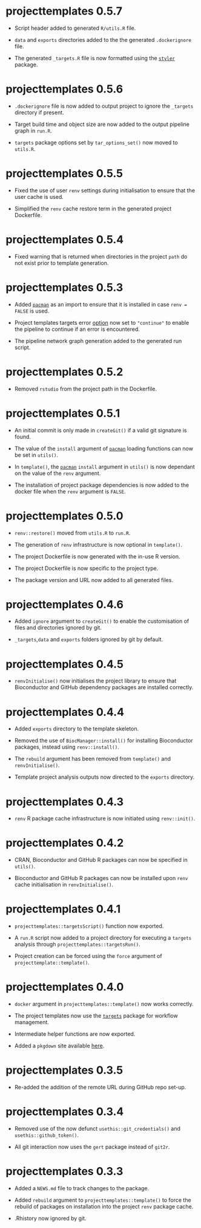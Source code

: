 # projecttemplates 0.5.7

* Script header added to generated `R/utils.R` file.

* `data` and `exports` directories added to the the generated `.dockerignore` file.

* The generated `_targets.R` file is now formatted using the [`styler`](https://styler.r-lib.org/) package. 

# projecttemplates 0.5.6

* `.dockerignore` file is now added to output project to ignore the `_targets` directory if present.

* Target build time and object size are now added to the output pipeline graph in `run.R`.

* `targets` package options set by `tar_options_set()` now moved to `utils.R`.

# projecttemplates 0.5.5

* Fixed the use of user `renv` settings during initialisation to ensure that the user cache is used.

* Simplified the `renv` cache restore term in the generated project Dockerfile.

# projecttemplates 0.5.4

* Fixed warning that is returned when directories in the project `path` do not exist prior to template generation.

# projecttemplates 0.5.3

* Added [`pacman`]( https://CRAN.R-project.org/package=pacman) as an import to ensure that it is installed in case `renv = FALSE` is used.

* Project templates targets error [option](https://docs.ropensci.org/targets/reference/tar_option_set.html) now set to `"continue"` to enable the pipeline to continue if an error is encountered.

* The pipeline network graph generation added to the generated run script.

# projecttemplates 0.5.2

* Removed `rstudio` from the project path in the Dockerfile.

# projecttemplates 0.5.1

* An initial commit is only made in `createGit()` if a valid git signature is found.

* The value of the `install` argument of [`pacman`]( https://CRAN.R-project.org/package=pacman) loading functions can now be set in `utils()`.

* In `template()`, the [`pacman`]( https://CRAN.R-project.org/package=pacman) `install` argument in `utils()` is now dependant on the value of the `renv` argument.

* The installation of project package dependencies is now added to the docker file when the `renv` argument is `FALSE`.

# projecttemplates 0.5.0

* `renv::restore()` moved from `utils.R` to `run.R`.

* The generation of `renv` infrastructure is now optional in `template()`.

* The project Dockerfile is now generated with the in-use R version.

* The project Dockerfile is now specific to the project type.

* The package version and URL now added to all generated files.

# projecttemplates 0.4.6

* Added `ignore` argument to `createGit()` to enable the customisation of files and directories ignored by git.

* `_targets`,`data` and `exports` folders ignored by git by default.

# projecttemplates 0.4.5

* `renvInitialise()` now initialises the project library to ensure that Bioconductor and GitHub dependency packages are installed correctly.

# projecttemplates 0.4.4

* Added `exports` directory to the template skeleton.

* Removed the use of `BiocManager::install()` for installing Bioconductor packages, instead using `renv::install()`.

* The `rebuild` argument has been removed from `template()` and `renvInitialise()`.

* Template project analysis outputs now directed to the `exports` directory.

# projecttemplates 0.4.3

* `renv` R package cache infrastructure is now initiated using `renv::init()`.

# projecttemplates 0.4.2

* CRAN, Bioconductor and GitHub R packages can now be specified in `utils()`.

* Bioconductor and GitHub R packages can now be installed upon `renv` cache initialisation in `renvInitialise()`.

# projecttemplates 0.4.1

* `projecttemplates::targetsScript()` function now exported.

* A `run.R` script now added to a project directory for executing a `targets` analysis through `projecttemplates::targetsRun()`.

* Project creation can be forced using the `force` argument of `projecttemplate::template()`.

# projecttemplates 0.4.0

* `docker` argument in `projecttemplates::template()` now works correctly.

* The project templates now use the [`targets`](https://docs.ropensci.org/targets/) package for workflow management.

* Intermediate helper functions are now exported.

* Added a `pkgdown` site available [here](https://jasenfinch.github.io/projecttemplates/).

# projecttemplates 0.3.5

* Re-added the addition of the remote URL during GitHub repo set-up.

# projecttemplates 0.3.4

* Removed use of the now defunct `usethis::git_credentials()` and `usethis::github_token()`.

* All git interaction now uses the `gert` package instead of `git2r`.

# projecttemplates 0.3.3

* Added a `NEWS.md` file to track changes to the package.

* Added `rebuild` argument to `projecttemplates::template()` to force the rebuild of packages on installation into the project `renv` package cache.

* .Rhistory now ignored by git.
